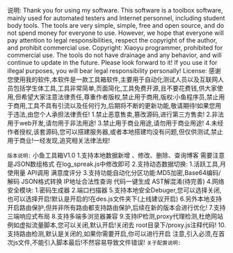 说明:
    Thank you for using my software. This software is a toolbox software, mainly used for automated testers and Internet personnel, including student body tools. The tools are very simple, simple, free and open source, and do not spend money for everyone to use. However, we hope that everyone will pay attention to legal responsibilities, respect the copyright of the author, and prohibit commercial use. Copyright: Xiaoyu programmer, prohibited for commercial use. The tools do not have drainage and any behavior, and will continue to update in the future. Please look forward to it! If you use it for illegal purposes, you will bear legal responsibility personally!
License:
    感谢您使用我的软件,本软件是一款工具箱软件,主要用于自动化测试人员以及互联网人员包括学生体工具,工具非常简单,页面简化,工具免费开源,且不要花费钱,供大家使用,但希望大家注意法律责任,尊重作者版权,禁止用于商用,版权:小鱼程序员,禁止用于商用,工具不具有引流以及任何行为,后期将不断的更新功能,敬请期待!如果您用于违法,由您个人承担法律责任!
    1.禁止恶意售卖,篡改源码,进行第三方售卖!
    2.非法用于web开发,请勿用于非法用途!
    3.禁止用于商业用途,请勿用于商业用途!
    4.未经作者授权,该套源码,您可以搭建服务器,或者本地搭建均没有问题,但仅供测试,禁止用于商业!一经发现,追究相关法律法规!

`版本说明:`
小鱼工具箱V1.0
    1.支持本地数据新增 、修改、删除、查询博客  需要注意是JSON数组格式 在log_spreak.js中修改即可
    2.支持动态数据切换:
        1.活跃工具,月使用量 API调用 满意度评分
    3.支持功能自动化分区功能:MD5加密,Base64编码/解码 JSON格式转换 IP地址合法性查询 代码一键生成 AST解混淆(待完善)
    4.网络安全模块:
        1.密码生成器
        2.端口扫描器
    5.支持本地安全Debuger,您可以选择关闭,也可以选择开启!默认是开启的!在des.js文件夹下(上线建议开启)
    6.另外本地支持开启路由保护,但并非所有路由都支持路由保护,后续在新的版本会进行优化!
    7.支持三端响应式布局
    8.支持多端多浏览器兼容
    9.支持IP检测,proxy代理检测,杜绝网站例如虚拟流量脚本,您可以关闭,默认开启!关闭去 root目录下/proxy.js注释代码!
    10.支持路由检测,默认是关闭的,如果你需要开启,你可以进行开启
            <script src="./conten_js/public_user/root/router.js"></script>
            注意,引入必须,在首次js文件,不能引入脚本最后!不然容易导致文件错误!
`关于配置说明:`
    